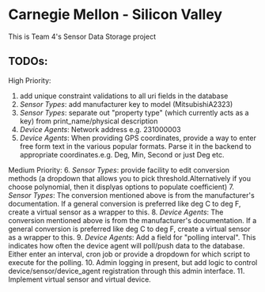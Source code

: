 # Carnegie Mellon - Silicon Valley

This is Team 4's Sensor Data Storage project

## TODOs: ##

High Priority:
1. add unique constraint validations to all uri fields in the database
2. *Sensor Types*: add manufacturer key to model (MitsubishiA2323)
3. *Sensor Types*: separate out "property type" (which currently acts as a key) from print_name/physical description
4. *Device Agents*: Network address e.g. 231000003
5. *Device Agents*: When providing GPS coordinates, provide a way to enter free form text in the various popular formats. Parse it in the backend to appropriate coordinates.e.g. Deg, Min, Second or just Deg etc.

Medium Priority:
6. *Sensor Types*: provide facility to edit conversion methods (a dropdown that allows you to pick threshold.Alternatively if you choose polynomial, then it displyas options to populate coefficient)
7. *Sensor Types*: The conversion mentioned above is from the manufacturer's documentation. If a general conversion is preferred like deg C to deg F, create a virtual sensor as a wrapper to this.
8. *Device Agents*: The conversion mentioned above is from the manufacturer's documentation. If a general conversion is preferred like deg C to deg F, create a virtual sensor as a wrapper to this.
9. *Device Agents*: Add a field for "polling interval". This indicates how often the device agent will poll/push data to the database. Either enter an interval, cron job or provide a dropdown for which script to execute for the polling.
10. Admin logging in present, but add logic to control device/sensor/device_agent registration through this admin interface.
11. Implement virtual sensor and virtual device.
